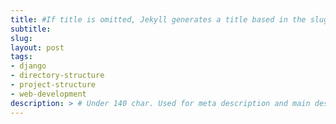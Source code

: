```yaml
---
title: #If title is omitted, Jekyll generates a title based in the slug/filename
subtitle:
slug: 
layout: post
tags:
- django
- directory-structure
- project-structure
- web-development
description: > # Under 140 char. Used for meta description and main description
---
```


